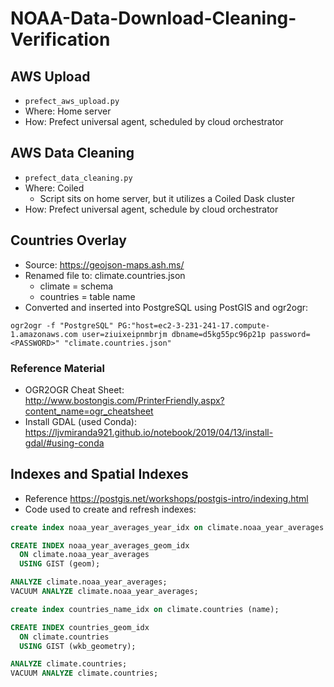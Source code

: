 # NOAA-Data-Download-Cleaning-Verification

## AWS Upload
- `prefect_aws_upload.py`
- Where: Home server
- How: Prefect universal agent, scheduled by cloud orchestrator

## AWS Data Cleaning
- `prefect_data_cleaning.py`
- Where: Coiled
  - Script sits on home server, but it utilizes a Coiled Dask cluster
- How: Prefect universal agent, schedule by cloud orchestrator







## Countries Overlay
- Source: https://geojson-maps.ash.ms/
- Renamed file to: climate.countries.json
  - climate = schema
  - countries = table name
- Converted and inserted into PostgreSQL using PostGIS and ogr2ogr:
```shell
ogr2ogr -f "PostgreSQL" PG:"host=ec2-3-231-241-17.compute-1.amazonaws.com user=ziuixeipnmbrjm dbname=d5kg55pc96p21p password=<PASSWORD>" "climate.countries.json"
```

### Reference Material
- OGR2OGR Cheat Sheet: http://www.bostongis.com/PrinterFriendly.aspx?content_name=ogr_cheatsheet
- Install GDAL (used Conda): https://ljvmiranda921.github.io/notebook/2019/04/13/install-gdal/#using-conda

## Indexes and Spatial Indexes
- Reference https://postgis.net/workshops/postgis-intro/indexing.html
- Code used to create and refresh indexes:
```sql
create index noaa_year_averages_year_idx on climate.noaa_year_averages (year);

CREATE INDEX noaa_year_averages_geom_idx
  ON climate.noaa_year_averages
  USING GIST (geom);

ANALYZE climate.noaa_year_averages;
VACUUM ANALYZE climate.noaa_year_averages;

create index countries_name_idx on climate.countries (name);

CREATE INDEX countries_geom_idx
  ON climate.countries
  USING GIST (wkb_geometry);

ANALYZE climate.countries;
VACUUM ANALYZE climate.countries;
```
